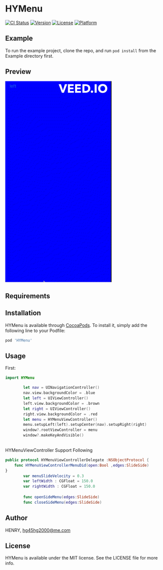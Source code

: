 # HYMenu

[![CI Status](https://img.shields.io/travis/HENRY/HYMenu.svg?style=flat)](https://travis-ci.org/HENRY/HYMenu)
[![Version](https://img.shields.io/cocoapods/v/HYMenu.svg?style=flat)](https://cocoapods.org/pods/HYMenu)
[![License](https://img.shields.io/cocoapods/l/HYMenu.svg?style=flat)](https://cocoapods.org/pods/HYMenu)
[![Platform](https://img.shields.io/cocoapods/p/HYMenu.svg?style=flat)](https://cocoapods.org/pods/HYMenu)

## Example

To run the example project, clone the repo, and run `pod install` from the Example directory first.

## Preview 
![](https://github.com/hg45hg2000/HYMenu/blob/master/menu.gif)
## Requirements

## Installation

HYMenu is available through [CocoaPods](https://cocoapods.org). To install
it, simply add the following line to your Podfile:

```ruby
pod 'HYMenu'
```
## Usage
First:
```Swift 
import HYMenu
```

```Swift
        let nav = UINavigationController()
        nav.view.backgroundColor = .blue
        let left = UIViewController()
        left.view.backgroundColor = .brown
        let right = UIViewController()
        right.view.backgroundColor = .red
        let menu = HYMenuViewController()
        menu.setupLeft(left).setupCenter(nav).setupRight(right)
        window?.rootViewController = menu
        window?.makeKeyAndVisible()
            
```
HYMenuViewController Support Following
```Swift
public protocol HYMenuViewControllerDelegate :NSObjectProtocol {
    func HYMenuViewControllerMenuDid(open:Bool ,edges:SlideSide)
}
        var menuSlideVelocity = 0.3
        var leftWidth : CGFloat = 150.0
        var rightWidth : CGFloat = 150.0
            
        func openSideMenu(edges:SlideSide)
        func closeSideMenu(edges:SlideSide)
```
## Author

HENRY, hg45hg2000@me.com

## License

HYMenu is available under the MIT license. See the LICENSE file for more info.
